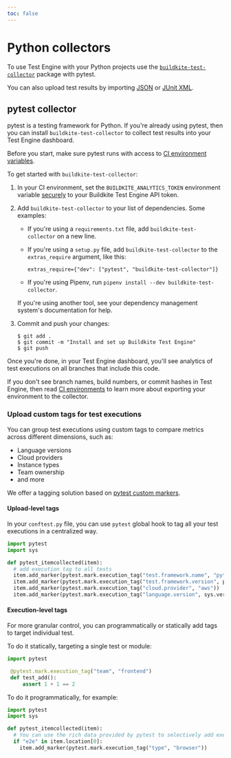 ```yaml
---
toc: false
---
```


# Python collectors

To use Test Engine with your Python projects use the [`buildkite-test-collector`](https://pypi.org/project/buildkite-test-collector/) package with pytest.

You can also upload test results by importing [JSON](/docs/test-engine/importing-json) or [JUnit XML](/docs/test-engine/importing-junit-xml).

## pytest collector

pytest is a testing framework for Python.
If you're already using pytest, then you can install `buildkite-test-collector` to collect test results into your Test Engine dashboard.

Before you start, make sure pytest runs with access to [CI environment variables](/docs/test-engine/ci-environments).

To get started with `buildkite-test-collector`:

1. In your CI environment, set the `BUILDKITE_ANALYTICS_TOKEN` environment variable [securely](/docs/pipelines/security/secrets/managing) to your Buildkite Test Engine API token.

1. Add `buildkite-test-collector` to your list of dependencies. Some examples:

    <ul>
      <li>
          <p>If you're using a <code>requirements.txt</code> file, add
          <code>buildkite-test-collector</code> on a new line.</p>
      </li>
      <li>
          <p>
          If you're using a <code>setup.py</code> file, add
          <code>buildkite-test-collector</code> to the
          <code>extras_require</code> argument, like this:
          </p>
          <pre><code>extras_require={&quot;dev&quot;: [&quot;pytest&quot;, &quot;buildkite-test-collector&quot;]}</code></pre>
      </li>
      <li>
          <p>If you're using Pipenv, run
          <code>pipenv install --dev buildkite-test-collector</code>.</p>
      </li>
    </ul>
    <p>
    If you're using another tool, see your dependency management system's
    documentation for help.
    </p>

1. Commit and push your changes:

    ```shell
    $ git add .
    $ git commit -m "Install and set up Buildkite Test Engine"
    $ git push
    ```

Once you're done, in your Test Engine dashboard, you'll see analytics of test executions on all branches that include this code.

If you don't see branch names, build numbers, or commit hashes in Test Engine, then read [CI environments](/docs/test-engine/ci-environments) to learn more about exporting your environment to the collector.

### Upload custom tags for test executions

You can group test executions using custom tags to compare metrics across different dimensions, such as:

- Language versions
- Cloud providers
- Instance types
- Team ownership
- and more

We offer a tagging solution based on [pytest custom markers](https://docs.pytest.org/en/stable/example/markers.html).

#### Upload-level tags

In your `conftest.py` file, you can use `pytest` global hook to tag all your test executions in a centralized way.

```python
import pytest
import sys

def pytest_itemcollected(item):
  # add execution tag to all tests
  item.add_marker(pytest.mark.execution_tag("test.framework.name", "pytest"))
  item.add_marker(pytest.mark.execution_tag("test.framework.version", pytest.__version__))
  item.add_marker(pytest.mark.execution_tag("cloud.provider", "aws"))
  item.add_marker(pytest.mark.execution_tag("language.version", sys.version))
```

#### Execution-level tags

For more granular control, you can programmatically or statically add tags to target individual test.

To do it statically, targeting a single test or module:

```python
import pytest

 @pytest.mark.execution_tag("team", "frontend")
 def test_add():
     assert 1 + 1 == 2
```

To do it programmatically, for example:

```python
import pytest
import sys

def pytest_itemcollected(item):
  # You can use the rich data provided by pytest to selectively add execution tag to tests
  if "e2e" in item.location[0]:
    item.add_marker(pytest.mark.execution_tag("type", "browser"))
```

